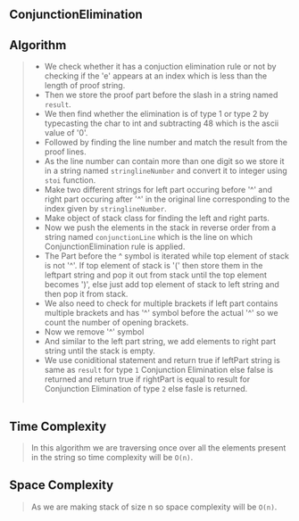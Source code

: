 ## ConjunctionElimination

## Algorithm
>
> - We check whether it has a conjuction elimination rule or not by checking if the 'e' appears at an index which is less than the length of proof string.
> - Then we store the proof part before the slash in a string named ```result```.
> - We then find whether the elimination is of type 1 or type 2 by typecasting the char to int and subtracting 48 which is the ascii value of '0'.
> - Followed by finding the line number and match the result from the proof lines.
> - As the line number can contain more than one digit so we store it in a string named ```stringlineNumber``` and convert it to integer using ```stoi``` function.
> - Make two different strings for left part occuring  before '^' and right part occuring after '^' in the original line corresponding to the index given by ```stringlineNumber```.
> - Make object of stack class for finding the left and right parts.
> - Now we push the elements in the stack in reverse order from a string named ```conjunctionLine``` which is the line on which ConjunctionElimination rule is applied. 
> - The Part  before the ^ symbol  is iterated while top element of stack is not '^'. If top element of stack is '(' then store them in the leftpart string and pop it out from stack until the top element becomes ')', else just add top element of stack to left string and then pop it from stack.
> - We also need to check for multiple brackets if left part contains multiple brackets and has '^' symbol before the actual '^' so we count the number of opening brackets.
> - Now we remove '^' symbol
> - And similar to the left part string, we add elements to right part string until the stack is empty.
> - We use coniditional statement and return true if leftPart string is same as ```result``` for type ```1``` Conjunction Elimination else false is returned and return true if rightPart is equal to result for Conjunction Elimination of type ```2``` else fasle is returned. <br><br>

## Time Complexity

> In this algorithm we are traversing once over all the elements present in the string so time complexity will be ```O(n)```.

## Space Complexity

> As we are making stack of size n so space complexity will be ```O(n)```.